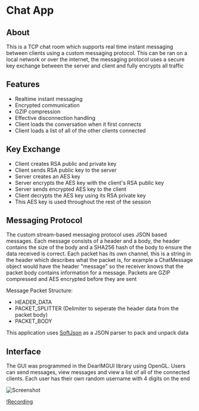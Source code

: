 
# Chat App

## About

This is a TCP chat room which supports real time instant messaging between clients using a custom messaging protocol. This can be ran on a local network or over the internet, the messaging protocol uses a secure key exchange between the server and client and fully encrypts all traffic

## Features

- Realtime instant messaging
- Encrypted communication
- GZIP compression
- Effective disconnection handling
- Client loads the conversation when it first connects
- Client loads a list of all of the other clients connected

## Key Exchange

- Client creates RSA public and private key
- Client sends RSA public key to the server
- Server creates an AES key
- Server encrypts the AES key with the client's RSA public key
- Server sends encrypted AES key to the client
- Client decrypts the AES key using its RSA private key
- This AES key is used throughout the rest of the session

## Messaging Protocol

The custom stream-based messaging protocol uses JSON based messages. Each message consists of a header and a body, the header contains the size of the body and a SHA256 hash of the body to ensure the data received is correct. Each packet has its own channel, this is a string in the header which describes what the packet is, for example a ChatMessage object would have the header "message" so the receiver knows that the packet body contains information for a message. Packets are GZIP compressed and AES encrypted before they are sent

Message Packet Structure:
- HEADER_DATA
- PACKET_SPLITTER (Delimiter to seperate the header data from the packet body)
- PACKET_BODY

This application uses [SoftJson](https://github.com/tokyolatter04/SoftJson) as a JSON parser to pack and unpack data

## Interface

The GUI was programmed in the DearIMGUI library using OpenGL. Users can send messages, view messages and view a list of all of the connected clients. Each user has their own random username with 4 digits on the end

![Screenshot](https://github.com/tokyolatter04/ChatApp/assets/97055625/25bb09b7-90b8-4be2-803f-b729ff3ec1bf)

[!Recording](https://github.com/tokyolatter04/ChatApp/assets/97055625/167c2e80-1525-4816-b6d0-3e01446cf8e0)


